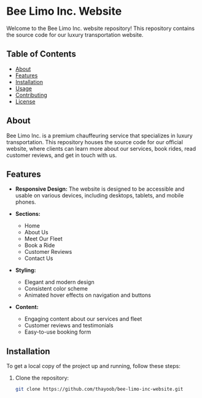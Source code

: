 # Bee Limo Inc. Website

Welcome to the Bee Limo Inc. website repository! This repository contains the source code for our luxury transportation website.

## Table of Contents

- [About](#about)
- [Features](#features)
- [Installation](#installation)
- [Usage](#usage)
- [Contributing](#contributing)
- [License](#license)

## About

Bee Limo Inc. is a premium chauffeuring service that specializes in luxury transportation. This repository houses the source code for our official website, where clients can learn more about our services, book rides, read customer reviews, and get in touch with us.

## Features

- **Responsive Design:** The website is designed to be accessible and usable on various devices, including desktops, tablets, and mobile phones.

- **Sections:**

  - Home
  - About Us
  - Meet Our Fleet
  - Book a Ride
  - Customer Reviews
  - Contact Us

- **Styling:**

  - Elegant and modern design
  - Consistent color scheme
  - Animated hover effects on navigation and buttons

- **Content:**
  - Engaging content about our services and fleet
  - Customer reviews and testimonials
  - Easy-to-use booking form

## Installation

To get a local copy of the project up and running, follow these steps:

1. Clone the repository:

   ```bash
   git clone https://github.com/thayoob/bee-limo-inc-website.git
   ```
